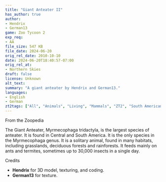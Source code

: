 ```yaml
---
title: "Giant Anteater II"
has_author: true
author: 
- Hendrix
- German13
game: Zoo Tycoon 2
exp_req: 
- AA
file_size: 547 KB
file_date: 2024-06-20
orig_rel_date: 2010-10-10
date: 2024-06-20T18:40:57-07:00
orig_rel_at: 
- Northern Skies
draft: false
license: Unknown
alt_text: 
summary: "A giant anteater by Hendrix and German13."
languages:
- English
- German
zt2tags: ["All", "Animals", "Living", "Mammals", "ZT2", "South American", "African Adventure", "Pilosans"]
---
```


 From the Zoopedia 

The Giant Anteater, Myrmecophaga tridactyla, is the largest species of anteater. It is found in Central and South America. It is the only species in the Myrmecophaga genus. It is a solitary animal, found in many habitats, including grasslands, deciduous forests and rainforests. It feeds mainly on ants and termites, sometimes up to 30,000 insects in a single day.

 Credits 

- **Hendrix** for 3D model, texturing, and coding.
- **German13** for texture.